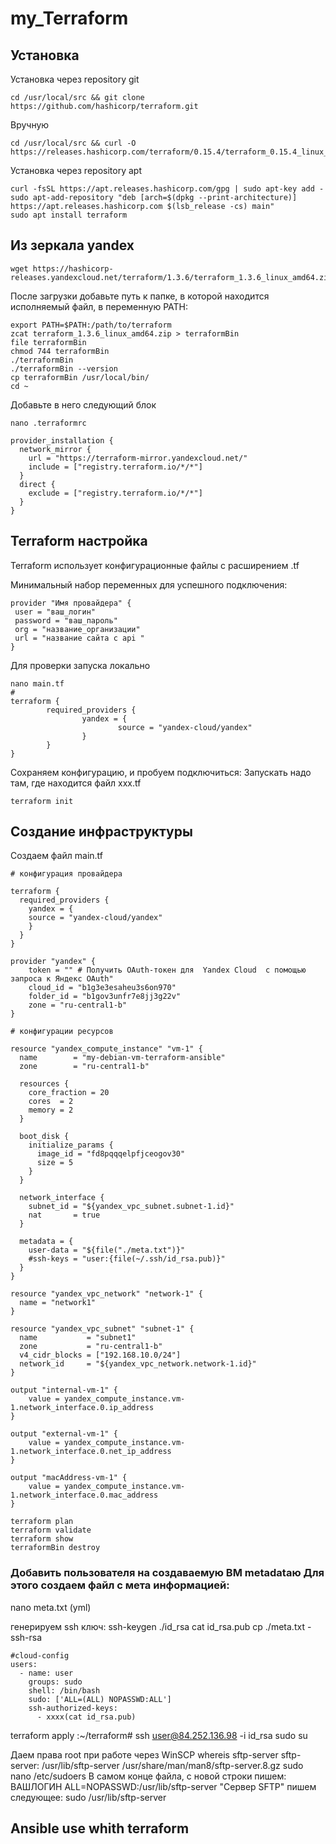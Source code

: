 # my_Terraform
##  Установка
Установка через repository git
```
cd /usr/local/src && git clone https://github.com/hashicorp/terraform.git
```
Вручную
```
cd /usr/local/src && curl -O 
https://releases.hashicorp.com/terraform/0.15.4/terraform_0.15.4_linux_arm.zip 
```
 Установка через repository apt
 ```
curl -fsSL https://apt.releases.hashicorp.com/gpg | sudo apt-key add -
sudo apt-add-repository "deb [arch=$(dpkg --print-architecture)] 
https://apt.releases.hashicorp.com $(lsb_release -cs) main"
sudo apt install terraform

 ```
 ## Из зеркала yandex
 ```
 wget https://hashicorp-releases.yandexcloud.net/terraform/1.3.6/terraform_1.3.6_linux_amd64.zip
 ```
После загрузки добавьте путь к папке, в которой находится исполняемый файл, в переменную PATH:

```
export PATH=$PATH:/path/to/terraform
zcat terraform_1.3.6_linux_amd64.zip > terraformBin
file terraformBin
chmod 744 terraformBin
./terraformBin
./terraformBin --version
cp terraformBin /usr/local/bin/
cd ~
```
Добавьте в него следующий блок
```
nano .terraformrc

provider_installation {
  network_mirror {
    url = "https://terraform-mirror.yandexcloud.net/"
    include = ["registry.terraform.io/*/*"]
  }
  direct {
    exclude = ["registry.terraform.io/*/*"]
  }
}
```

 ##  Terraform настройка

 Terraform использует конфигурационные файлы с расширением .tf 

Минимальный набор переменных для успешного 
подключения:
```
provider "Имя провайдера" {
 user = "ваш_логин"
 password = "ваш_пароль"
 org = "название_организации"
 url = "название сайта с api "
}

```
Для проверки запуска локально
```
nano main.tf
# 
terraform {
        required_providers {
                yandex = {
                        source = "yandex-cloud/yandex"
                }
        }
} 
```
Сохраняем конфигурацию, и пробуем подключиться: 
Запускать надо там, где находится файл xxx.tf
```
terraform init
```

## Создание инфраструктуры
Создаем файл main.tf

```
# конфигурация провайдера

terraform {
  required_providers {
    yandex = {
    source = "yandex-cloud/yandex"
    }
  }
}

provider "yandex" {
    token = "" # Получить OAuth-токен для  Yandex Cloud  с помощью запроса к Яндекс OAuth"
    cloud_id = "b1g3e3esaheu3s6on970"
    folder_id = "b1gov3unfr7e8jj3g22v"
    zone = "ru-central1-b"
}

# конфигурации ресурсов

resource "yandex_compute_instance" "vm-1" {
  name        = "my-debian-vm-terraform-ansible"
  zone        = "ru-central1-b"

  resources {
    core_fraction = 20
    cores  = 2
    memory = 2
  }

  boot_disk {
    initialize_params {
      image_id = "fd8pqqqelpfjceogov30"
      size = 5
    }
  }

  network_interface {
    subnet_id = "${yandex_vpc_subnet.subnet-1.id}"
    nat       = true
  }

  metadata = {
    user-data = "${file("./meta.txt")}"
    #ssh-keys = "user:{file(~/.ssh/id_rsa.pub)}"
  }
}

resource "yandex_vpc_network" "network-1" {
  name = "network1"
}

resource "yandex_vpc_subnet" "subnet-1" {
  name           = "subnet1"
  zone           = "ru-central1-b"
  v4_cidr_blocks = ["192.168.10.0/24"]
  network_id     = "${yandex_vpc_network.network-1.id}"
}

output "internal-vm-1" {
    value = yandex_compute_instance.vm-1.network_interface.0.ip_address
}

output "external-vm-1" {
    value = yandex_compute_instance.vm-1.network_interface.0.net_ip_address
}

output "macAddress-vm-1" {
    value = yandex_compute_instance.vm-1.network_interface.0.mac_address
}
```
```
terraform plan
terraform validate
terraform show
terraformBin destroy

```
### Добавить пользователя на создаваемую ВМ metadataю Для этого создаем файл с мета информацией:

nano meta.txt (yml) 

генерируем ssh ключ:
ssh-keygen ./id_rsa
cat id_rsa.pub cp ./meta.txt - ssh-rsa

```
#cloud-config
users:
  - name: user
    groups: sudo
    shell: /bin/bash
    sudo: ['ALL=(ALL) NOPASSWD:ALL']
    ssh-authorized-keys:
      - xxxx(cat id_rsa.pub)
```
terraform apply
:~/terraform# ssh user@84.252.136.98 -i id_rsa
sudo su

Даем права root при работе через WinSCP
whereis sftp-server
sftp-server: /usr/lib/sftp-server /usr/share/man/man8/sftp-server.8.gz
sudo nano /etc/sudoers
В самом конце файла, с новой строки пишем:
ВАШЛОГИН ALL=NOPASSWD:/usr/lib/sftp-server
"Сервер SFTP" пишем следующее:
sudo /usr/lib/sftp-server

## Ansible use whith terraform


